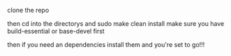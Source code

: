 clone the repo 

then cd into the directorys and sudo make clean install make sure you have build-essential or base-devel first 

then if you need an dependencies install them and you're set to go!!!
